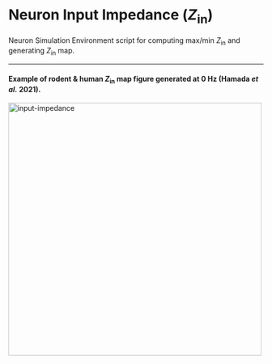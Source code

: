 # Neuron Input Impedance (_Z_<sub>in</sub>)

Neuron Simulation Environment script for computing max/min _Z_<sub>in</sub> and generating _Z_<sub>in</sub> map. 

---

#### Example of rodent & human _Z_<sub>in</sub> map figure generated at 0 Hz (Hamada _et al._ 2021).

<img src="https://user-images.githubusercontent.com/42112716/117575320-92aeee00-b0e1-11eb-91b1-19e1c143e5dd.png" alt="input-impedance" width="500"/>
